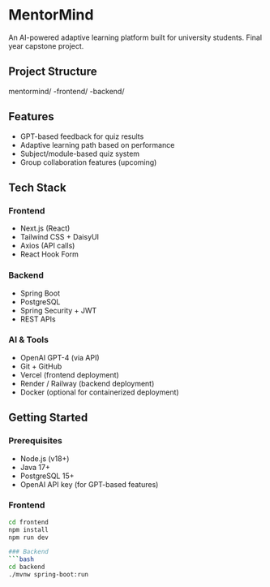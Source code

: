 # MentorMind

An AI-powered adaptive learning platform built for university students. Final year capstone project.

## Project Structure

mentormind/
 -frontend/ 
 -backend/


## Features

- GPT-based feedback for quiz results
- Adaptive learning path based on performance
- Subject/module-based quiz system
- Group collaboration features (upcoming)

## Tech Stack

### Frontend
- Next.js (React)
- Tailwind CSS + DaisyUI
- Axios (API calls)
- React Hook Form

### Backend
- Spring Boot
- PostgreSQL
- Spring Security + JWT
- REST APIs

### AI & Tools
- OpenAI GPT-4 (via API)
- Git + GitHub
- Vercel (frontend deployment)
- Render / Railway (backend deployment)
- Docker (optional for containerized deployment)


## Getting Started

### Prerequisites

- Node.js (v18+)
- Java 17+
- PostgreSQL 15+
- OpenAI API key (for GPT-based features)


### Frontend
```bash
cd frontend
npm install
npm run dev

### Backend
```bash
cd backend
./mvnw spring-boot:run

